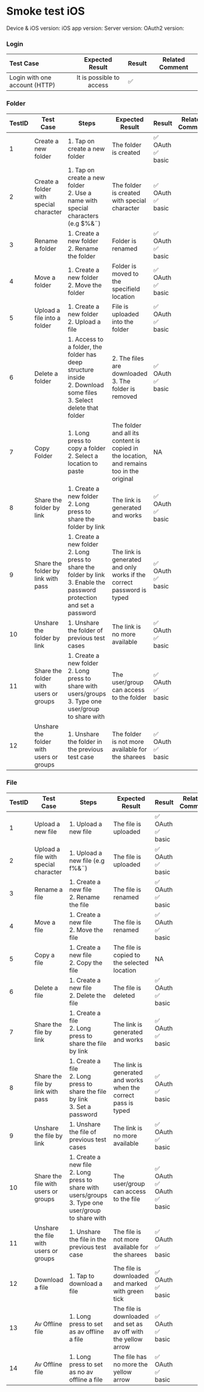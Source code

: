 # Smoke test iOS 

Device & iOS version: 
iOS app version: 
Server version: 
OAuth2 version: 


### Login

Test Case | Expected Result | Result | Related Comment
| :------- | :---------------: | :------ | :-----------------: | 
Login with one account (HTTP)  | It is possible to access  | :white_check_mark: |


### Folder

TestID | Test Case | Steps | Expected Result | Result | Related Comment
------------ | ------------- | ----------- | -------------- | ----- | ------
1 | Create a new folder  | 1. Tap on create a new folder |The folder is created| :white_check_mark: OAuth<br>:white_check_mark: basic<br> |
2 | Create a folder with special character | 1. Tap on create a new folder <br> 2. Use a name with special characters (e.g $%&¨)| The folder is created with special character  | :white_check_mark: OAuth<br>:white_check_mark: basic<br> |
3 | Rename a folder | 1. Create a new folder<br> 2. Rename the folder|  Folder is renamed| :white_check_mark: OAuth<br>:white_check_mark: basic<br>
4 | Move a folder | 1. Create a new folder <br> 2. Move the folder| Folder is moved to the specifield location | :white_check_mark: OAuth<br>:white_check_mark: basic<br>
5 | Upload a file into a folder | 1. Create a new folder <br> 2. Upload a file| File is uploaded into the folder | :white_check_mark: OAuth<br>:white_check_mark: basic<br>
6 | Delete a folder  | 1. Access to a folder, the folder has deep structure inside <br> 2. Download some files <br>3. Select delete that folder  | 2. The files are downloaded<br>3. The folder is removed| :white_check_mark: OAuth<br>:white_check_mark: basic<br>
7| Copy Folder | 1. Long press to copy a folder <br> 2. Select a location to paste | The folder and all its content is copied in the location, and remains too in the original| NA
8 | Share the folder by link | 1. Create a new folder <br>2. Long press to share the folder by link <br>  | The link is generated and works| :white_check_mark: OAuth<br>:white_check_mark: basic<br>
9 | Share the folder by link with pass| 1. Create a new folder <br>2. Long press to share the folder by link <br> 3. Enable the password protection and set a password | The link is generated and only works if the correct password is typed|:white_check_mark: OAuth<br>:white_check_mark: basic<br>
10| Unshare the folder by link | 1. Unshare the folder of previous test cases| The link is no more available |:white_check_mark: OAuth<br>:white_check_mark: basic<br>
11 | Share the folder with users or groups| 1. Create a new folder <br> 2. Long press to share with users/groups <br> 3. Type one user/group to share with |  The user/group can access to the folder | :white_check_mark: OAuth<br>:white_check_mark: basic<br>
12| Unshare the folder with users or groups| 1. Unshare the folder in the previous test case | The folder is not more available for the sharees | :white_check_mark: OAuth<br>:white_check_mark: basic<br>
 

### File

TestID | Test Case | Steps | Expected Result | Result | Related Comment
------------ | ------------- | ------------- | -------------- | ----- | ------
1 | Upload a new file  | 1. Upload a new file | The file is uploaded | :white_check_mark: OAuth<br>:white_check_mark: basic<br>
2 | Upload a file with special character | 1. Upload a new file (e.g f%&¨)| The file is uploaded | :white_check_mark: OAuth<br>:white_check_mark: basic<br>
3 | Rename a file | 1. Create a new file <br> 2. Rename the file | The file is renamed |:white_check_mark: OAuth<br>:white_check_mark: basic<br>
4 | Move a file | 1. Create a new file <br> 2. Move the file | The file is renamed |:white_check_mark: OAuth<br>:white_check_mark: basic<br>
5 | Copy a file  | 1. Create a new file <br> 2. Copy the file | The file is copied to the selected location | NA
6 | Delete a file  | 1. Create a new file <br> 2. Delete the file | The file is deleted |:white_check_mark: OAuth<br>:white_check_mark: basic<br>
7 | Share the file by link | 1. Create a file<br> 2. Long press to share the file by link | The link is generated and works|:white_check_mark: OAuth<br>:white_check_mark: basic<br>
8 | Share the file by link with pass| 1. Create a file<br> 2. Long press to share the file by link <br> 3. Set a password| The link is generated and works when the correct pass is typed|:white_check_mark: OAuth<br>:white_check_mark: basic<br>
9 | Unshare the file by link | 1. Unshare the file of previous test cases |  The link is no more available|:white_check_mark: OAuth<br>:white_check_mark: basic<br>
10 | Share the file with users or groups| 1. Create a new file <br> 2. Long press to share with users/groups <br> 3. Type one user/group to share with |  The user/group can access to the file | :white_check_mark: OAuth<br>:white_check_mark: OAuth<br>:white_check_mark: basic<br>
11| Unshare the file with users or groups| 1. Unshare the file in the previous test case | The file is not more available for the sharees | :white_check_mark: OAuth<br>:white_check_mark: basic<br>
12| Download a file| 1. Tap to download a file | The file is downloaded and marked with green tick|:white_check_mark: OAuth<br>:white_check_mark: basic<br>
13| Av Offline file | 1. Long press to set as av offline a file | The file is downloaded and set as av off with the yellow arrow |:white_check_mark: OAuth<br>:white_check_mark: basic<br>
14| Av Offline file | 1. Long press to set as no av offline a file | The file has no more the yellow arrow | :white_check_mark: OAuth<br>:white_check_mark: basic<br>